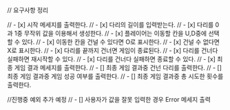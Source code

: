 // 요구사항 정리

// - [x] 시작 메세지를 출력한다.
// - [x] 다리의 길이를 입력받는다.
// - [x] 다리를 0과 1중 무작위 값을 이용해서 생성한다.
// - [x] 플레이어는 이동할 칸을 U,D중에 선택할 수 있다.
// - [x] 이동한 칸을 건널 수 있다면 O로 표시한다.
// - [x] 건널 수 없다면 X로 표시한다.
// - [x] 다리를 끝까지 건너면 게임이 종료된다.
// - [x] 다리를 건너다 실패하면 재시작할 수 있다.
// - [x] 다리를 건너다 실패하면 종료할 수 있다.
// - [x] 최종 게임 결과 메세지를 출력한다.
// - [] 최종 게임 결과중 건넌 다리를 출력한다.
// - [] 최종 게임 결과중 게임 성공 여부를 출력한다.
// - [] 최종 게임 결과중 총 시도한 횟수를 출력한다.

//진행중 예외 추가 예정
// - [] 사용자가 값을 잘못 입력한 경우 Error 메세지 출력
